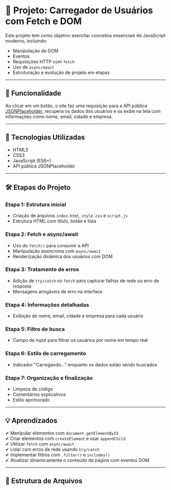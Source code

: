 # 👥 Projeto: Carregador de Usuários com Fetch e DOM

Este projeto tem como objetivo exercitar conceitos essenciais de JavaScript moderno, incluindo:

- Manipulação de DOM
- Eventos
- Requisições HTTP com `fetch`
- Uso de `async/await`
- Estruturação e evolução de projeto em etapas

---

## 📌 Funcionalidade

Ao clicar em um botão, o site faz uma requisição para a API pública [JSONPlaceholder](https://jsonplaceholder.typicode.com/users), recupera os dados dos usuários e os exibe na tela com informações como nome, email, cidade e empresa.

---

## 🚀 Tecnologias Utilizadas

- HTML5
- CSS3
- JavaScript (ES6+)
- API pública JSONPlaceholder

---

## 🛠️ Etapas do Projeto

### Etapa 1: Estrutura inicial

- Criação de arquivos `index.html`, `style.css` e `script.js`
- Estrutura HTML com título, botão e lista

### Etapa 2: Fetch e async/await

- Uso do `fetch()` para consumir a API
- Manipulação assíncrona com `async/await`
- Renderização dinâmica dos usuários com DOM

### Etapa 3: Tratamento de erros

- Adição de `try/catch` no `fetch` para capturar falhas de rede ou erro de resposta
- Mensagens amigáveis de erro na interface

### Etapa 4: Informações detalhadas

- Exibição de nome, email, cidade e empresa para cada usuário

### Etapa 5: Filtro de busca

- Campo de input para filtrar os usuários por nome em tempo real

### Etapa 6: Estilo de carregamento

- Indicador "Carregando..." enquanto os dados estão sendo buscados

### Etapa 7: Organização e finalização

- Limpeza de código
- Comentários explicativos
- Estilo aprimorado

---

## 💡 Aprendizados

✔ Manipular elementos com `document.getElementById`  
✔ Criar elementos com `createElement` e usar `appendChild`  
✔ Utilizar `fetch` com `async/await`  
✔ Lidar com erros de rede usando `try/catch`  
✔ Implementar filtros com `.filter()` e `includes()`  
✔ Atualizar dinamicamente o conteúdo da página com eventos DOM

---

## 📂 Estrutura de Arquivos

